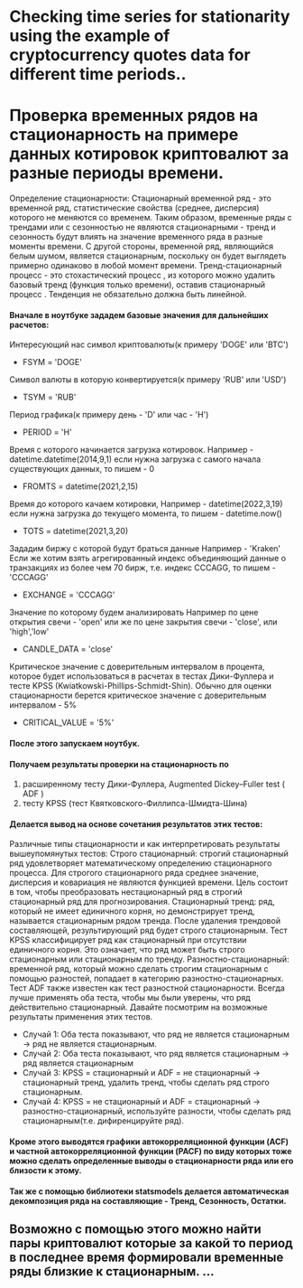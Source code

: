 # Checking time series for stationarity using the example of cryptocurrency quotes data for different time periods..
# Проверка временных рядов на стационарность на примере данных котировок криптовалют за разные периоды времени.

Определение стационарности:
Стационарный временной ряд - это временной ряд, статистические свойства (среднее, дисперсия) которого не меняются со временем. Таким образом, временные ряды с трендами или с сезонностью не являются стационарными - тренд и сезонность будут влиять на значение временного ряда в разные моменты времени. С другой стороны, временной ряд, являющийся белым шумом, является стационарным, поскольку он будет выглядеть примерно одинаково в любой момент времени.
Тренд-стационарный процесс - это стохастический процесс , из которого можно удалить базовый тренд (функция только времени), оставив стационарный процесс . Тенденция не обязательно должна быть линейной.

#### Вначале в ноутбуке зададем базовые значения для дальнейших расчетов:

Интересующий нас символ криптовалюты(к примеру 'DOGE' или 'BTC')
* FSYM = 'DOGE'

Символ валюты в которую конвертируется(к примеру 'RUB' или 'USD')
* TSYM = 'RUB'

Период графика(к примеру день - 'D' или час - 'H')
* PERIOD = 'H'    

Время с которого начинается загрузка котировок.
Например -  datetime.datetime(2014,9,1)
если нужна загрузка с самого начала существующих данных,
то пишем - 0
* FROMTS = datetime(2021,2,15)

Время до которого качаем котировки,
Например -  datetime(2022,3,19)
если нужна загрузка до текущего момента,
то пишем - datetime.now()
* TOTS = datetime(2021,3,20)   

Зададим биржу с которой будут браться данные
Например - 'Kraken'
Если же хотим взять агрегированный индекс объединяющий данные 
о транзакциях из более чем 70 бирж, т.е. индекс CCCAGG,
то пишем - 'CCCAGG'
* EXCHANGE = 'CCCAGG'

Значение по которому будем анализировать 
Например по цене открытия свечи - 'open'
или же по цене закрытия свечи - 'close', или 'high','low'
* CANDLE_DATA = 'close' 

Критическое значение с доверительным интервалом в процента,
которое будет использоваться в расчетах в тестах Дики-Фуллера
и тесте KPSS (Kwiatkowski-Phillips-Schmidt-Shin).
Обычно для оценки стационарности берется критическое значение 
с доверительным интервалом - 5%
* CRITICAL_VALUE = '5%'

#### После этого запускаем ноутбук.

#### Получаем результаты проверки на стационарность по 
1) расширенному тесту Дики-Фуллера, Augmented Dickey–Fuller test ( ADF )
2) тесту KPSS (тест Квятковского-Филлипса-Шмидта-Шина)

#### Делается вывод на основе сочетания результатов этих тестов:

Различные типы стационарности и как интерпретировать результаты вышеупомянутых тестов:
Строго стационарный: строгий стационарный ряд удовлетворяет математическому определению стационарного процесса. Для строгого стационарного ряда среднее значение, дисперсия и ковариация не являются функцией времени. Цель состоит в том, чтобы преобразовать нестационарный ряд в строгий стационарный ряд для прогнозирования.
Стационарный тренд: ряд, который не имеет единичного корня, но демонстрирует тренд, называется стационарным рядом тренда. После удаления трендовой составляющей, результирующий ряд будет строго стационарным. Тест KPSS классифицирует ряд как стационарный при отсутствии единичного корня. Это означает, что ряд может быть строго стационарным или стационарным по тренду.
Разностно-стационарный: временной ряд, который можно сделать строгим стационарным с помощью разностей, попадает в категорию разностно-стационарных. Тест ADF также известен как тест разностной стационарности.
Всегда лучше применять оба теста, чтобы мы были уверены, что ряд действительно стационарный. Давайте посмотрим на возможные результаты применения этих тестов.
* Случай 1: Оба теста показывают, что ряд не является стационарным -> ряд не является стационарным.
* Случай 2: Оба теста показывают, что ряд является стационарным -> ряд является стационарным
* Случай 3: KPSS = стационарный и ADF = не стационарный -> стационарный тренд, удалить тренд, чтобы сделать ряд строго стационарным.
* Случай 4: KPSS = не стационарный и ADF = стационарный -> разностно-стационарный, используйте разности, чтобы сделать ряд стационарным(т.е. дифиренцируйте ряд).

#### Кроме этого выводятся графики автокорреляционной функции (ACF) и частной автокорреляционной функции (PACF) по виду которых тоже можно сделать определенные выводы о стационарности ряда или его близости к этому.

#### Так же с помощью библиотеки statsmodels делается автоматическая декомпозиция ряда на составляющие -  Тренд, Сезонность, Остатки.

## Возможно с помощью этого можно найти пары криптовалют которые за какой то период в последнее время формировали временные ряды близкие к стационарным. ... 
